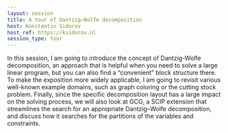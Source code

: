 ```yaml
---
layout: session
title: A tour of Dantzig–Wolfe decomposition
host: Konstantin Sidorov
host_ref: https://ksidorov.nl
session_type: tour
---
```


In this session, I am going to introduce the concept of Dantzig-Wolfe decomposition, an approach that is helpful when you need to solve a large linear program, but you can also find a “convenient” block structure there. To make the exposition more widely applicable, I am going to revisit various well-known example domains, such as graph coloring or the cutting stock problem. Finally, since the specific decomposition layout has a large impact on the solving process, we will also look at GCG, a SCIP extension that streamlines the search for an appropriate Dantzig–Wolfe decomposition, and discuss how it searches for the partitions of the variables and constraints.
